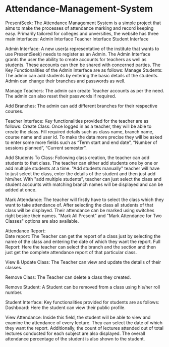 # Attendance-Management-System
PresentSeek: The Attendance Management System is a simple project that aims to make the processes of attendance marking and record keeping easy. 
Primarily tailored for colleges and unversities, the website has three main interfaces:
Admin Interface
Teacher Interface
Student Interface

Admin Interface:
A new user(a representative of the institute that wants to use PresentSeek) needs to register as an Admin. The Admin Interface grants the user the ability to create accounts for teachers as well as students. These accounts can then be shared with concerned parties. The Key Functionalities of the Admin Interface are as follows:
Manage Students: The admin can add students by entering the basic details of the students. Admin can change their branches and passwords as well.

Manage Teachers: The admin can create Teacher accounts as per the need. The admin can also reset their passwords if required.

Add Branches: The admin can add different branches for their respective courses.


Teacher Interface:
Key functionalities provided for the teacher are as follows:
Create Class: Once logged in as a teacher, they will be able to create the class. Fill required details such as class name, branch name, course name and user id. To make the data more precise they will be asked to enter some more fields such as “Term start and end date”, “Number of sessions planned”, “Current semester”. 

Add Students To Class: Following class creation, the teacher can add students to that class. The teacher can either add students one by one or add multiple students at a time. "Add students manually" teacher will have to just select the class, enter the details of the student and then just add him/her. With "add multiple students", teacher can just select the class and student accounts with matching branch names will be displayed and can be added at once.

Mark Attendance: The teacher will firstly have to select the class which they want to take attendance of. After selecting the class all students of that class will be displayed. Their attendance can be marked using switches right beside their names. "Mark All Present" and "Mark Attendance for Two Classes" options are also available.

Attendance Report:  
        Date report: The Teacher can get the report of a class just by selecting the name of the class and entering the date of which they want the report.
        Full Report: Here the teacher can select the branch and the section and then just get the complete attendance report of that particular class. 
        
View & Update Class: The Teacher can view and update the details of their classes.

Remove Class: The Teacher can delete a class they created.

Remove Student: A Student can be removed from a class using his/her roll number.


Student Interface:
Key functionalities provided for students are as follows:
Dashboard: Here the student can view their public profile.

View Attendance: Inside this field, the student will be able to view and examine the attendance of every lecture. They can select the date of which they want the report. Additionally, the count of lectures attended out of total lectures conducted for each subject are also displayed. The overall attendance percentage of the student is also shown to the student.


